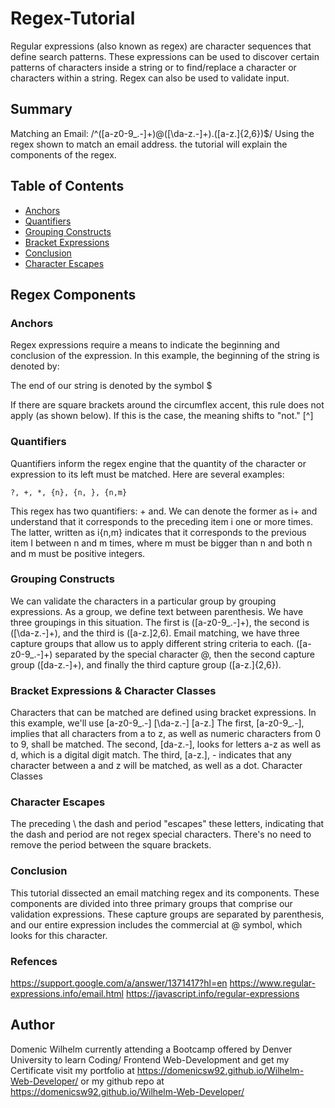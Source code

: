 # Regex-Tutorial
Regular expressions (also known as regex) are character sequences that define search patterns. These expressions can be used to discover certain patterns of characters inside a string or to find/replace a character or characters within a string. Regex can also be used to validate input.
## Summary
Matching an Email: 
    /^([a-z0-9_\.-]+)@([\da-z\.-]+)\.([a-z\.]{2,6})$/
Using the regex shown to match an email address.
the tutorial will explain the components of the regex.
## Table of Contents
- [Anchors](#anchors)
- [Quantifiers](#quantifiers)
- [Grouping Constructs](#grouping-constructs)
- [Bracket Expressions](#bracket-expressions)
- [Conclusion](#conclusion)
- [Character Escapes](#character-escapes)

## Regex Components

### Anchors
Regex expressions require a means to indicate the beginning and conclusion of the expression. In this example, the beginning of the string is denoted by:

The end of our string is denoted by the symbol $

If there are square brackets around the circumflex accent, this rule does not apply (as shown below). If this is the case, the meaning shifts to "not." [^]
### Quantifiers
Quantifiers inform the regex engine that the quantity of the character or expression to its left must be matched. Here are several examples:

    ?, +, *, {n}, {n, }, {n,m}

This regex has two quantifiers: + and. We can denote the former as i+ and understand that it corresponds to the preceding item i one or more times. The latter, written as i{n,m} indicates that it corresponds to the previous item I between n and m times, where m must be bigger than n and both n and m must be positive integers.
### Grouping Constructs
We can validate the characters in a particular group by grouping expressions. As a group, we define text between parenthesis. We have three groupings in this situation. The first is ([a-z0-9_.-]+), the second is ([\da-z.-]+), and the third is ([a-z.]2,6).
Email matching, we have three capture groups that allow us to apply different string criteria to each. ([a-z0-9_.-]+) separated by the special character @, then the second capture group ([da-z.-]+), and finally the third capture group ([a-z.]{2,6}).
### Bracket Expressions & Character Classes
Characters that can be matched are defined using bracket expressions. In this example, we'll use 
    [a-z0-9_.-] [\da-z\.-] [a-z\.]
The first, [a-z0-9_.-], implies that all characters from a to z, as well as numeric characters from 0 to 9, shall be matched.
The second, [da-z.-], looks for letters a-z as well as d, which is a digital digit match.
The third, [a-z.], - indicates that any character between a and z will be matched, as well as a dot. Character Classes


### Character Escapes
The preceding \ the dash and period "escapes" these letters, indicating that the dash and period are not regex special characters. There's no need to remove the period between the square brackets.

### Conclusion 
This tutorial dissected an email matching regex and its components. These components are divided into three primary groups that comprise our validation expressions. These capture groups are separated by parenthesis, and our entire expression includes the commercial at @ symbol, which looks for this character.

### Refences 
https://support.google.com/a/answer/1371417?hl=en
https://www.regular-expressions.info/email.html
https://javascript.info/regular-expressions


## Author

Domenic Wilhelm currently attending a Bootcamp offered by  Denver University to learn Coding/ Frontend Web-Development and get my Certificate visit my portfolio at 
https://domenicsw92.github.io/Wilhelm-Web-Developer/ or my github repo at https://domenicsw92.github.io/Wilhelm-Web-Developer/
 
